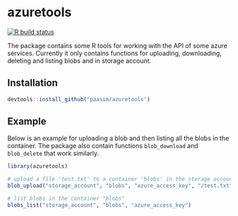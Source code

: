 # azuretools

[![R build status](https://github.com/paasim/azuretools/workflows/R-CMD-check/badge.svg)](https://github.com/paasim/azuretools/actions)

The package contains some R tools for working with the API of some azure services. Currently it only contains functions for uploading, downloading, deleting and listing blobs and in storage account.

## Installation

``` r
devtools::install_github("paasim/azuretools")
```

## Example

Below is an example for uploading a blob and then listing all the blobs in the container. The package also contain functions `blob_download` and `blob_delete` that work similarly.

``` r
library(azuretools)

# upload a file 'test.txt' to a container 'blobs' in the storage account
blob_upload("storage_account", "blobs", "azure_access_key", "/test.txt")

# list blobs in the container "blobs"
blobs_list("storage_account", "blobs", "azure_access_key")
```

